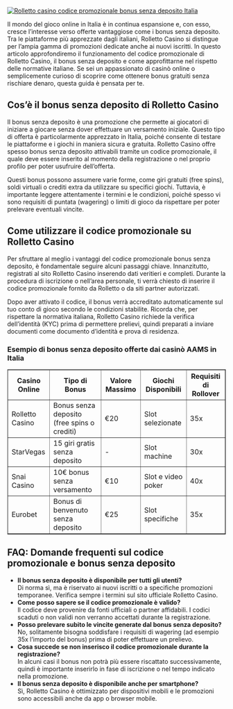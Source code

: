 [![Rolletto casino codice promozionale bonus senza deposito Italia](https://123-caf.pages.dev/gitsignup.png)](https://vrmoo.ru/Bt82HjjY)

<p>Il mondo del gioco online in Italia è in continua espansione e, con esso, cresce l’interesse verso offerte vantaggiose come i bonus senza deposito. Tra le piattaforme più apprezzate dagli italiani, Rolletto Casino si distingue per l’ampia gamma di promozioni dedicate anche ai nuovi iscritti. In questo articolo approfondiremo il funzionamento del codice promozionale di Rolletto Casino, il bonus senza deposito e come approfittarne nel rispetto delle normative italiane. Se sei un appassionato di casinò online o semplicemente curioso di scoprire come ottenere bonus gratuiti senza rischiare denaro, questa guida è pensata per te.</p>  <h2>Cos’è il bonus senza deposito di Rolletto Casino</h2> <p>Il bonus senza deposito è una promozione che permette ai giocatori di iniziare a giocare senza dover effettuare un versamento iniziale. Questo tipo di offerta è particolarmente apprezzato in Italia, poiché consente di testare le piattaforme e i giochi in maniera sicura e gratuita. Rolletto Casino offre spesso bonus senza deposito attivabili tramite un codice promozionale, il quale deve essere inserito al momento della registrazione o nel proprio profilo per poter usufruire dell’offerta.</p> <p>Questi bonus possono assumere varie forme, come giri gratuiti (free spins), soldi virtuali o crediti extra da utilizzare su specifici giochi. Tuttavia, è importante leggere attentamente i termini e le condizioni, poiché spesso vi sono requisiti di puntata (wagering) o limiti di gioco da rispettare per poter prelevare eventuali vincite.</p>  <h2>Come utilizzare il codice promozionale su Rolletto Casino</h2> <p>Per sfruttare al meglio i vantaggi del codice promozionale bonus senza deposito, è fondamentale seguire alcuni passaggi chiave. Innanzitutto, registrati al sito Rolletto Casino inserendo dati veritieri e completi. Durante la procedura di iscrizione o nell’area personale, ti verrà chiesto di inserire il codice promozionale fornito da Rolletto o da siti partner autorizzati.</p> <p>Dopo aver attivato il codice, il bonus verrà accreditato automaticamente sul tuo conto di gioco secondo le condizioni stabilite. Ricorda che, per rispettare la normativa italiana, Rolletto Casino richiede la verifica dell’identità (KYC) prima di permettere prelievi, quindi preparati a inviare documenti come documento d’identità e prova di residenza.</p>  <h3>Esempio di bonus senza deposito offerte dai casinò AAMS in Italia</h3> <table border="1" cellpadding="5" cellspacing="0"> <thead> <tr> <th>Casino Online</th> <th>Tipo di Bonus</th> <th>Valore Massimo</th> <th>Giochi Disponibili</th> <th>Requisiti di Rollover</th> </tr> </thead> <tbody> <tr> <td>Rolletto Casino</td> <td>Bonus senza deposito (free spins o crediti)</td> <td>€20</td> <td>Slot selezionate</td> <td>35x</td> </tr> <tr> <td>StarVegas</td> <td>15 giri gratis senza deposito</td> <td>-</td> <td>Slot machine</td> <td>30x</td> </tr> <tr> <td>Snai Casino</td> <td>10€ bonus senza versamento</td> <td>€10</td> <td>Slot e video poker</td> <td>40x</td> </tr> <tr> <td>Eurobet</td> <td>Bonus di benvenuto senza deposito</td> <td>€25</td> <td>Slot specifiche</td> <td>35x</td> </tr> </tbody> </table>  <h2>FAQ: Domande frequenti sul codice promozionale e bonus senza deposito</h2> <ul> <li><strong>Il bonus senza deposito è disponibile per tutti gli utenti?</strong><br>Di norma sì, ma è riservato ai nuovi iscritti o a specifiche promozioni temporanee. Verifica sempre i termini sul sito ufficiale Rolletto Casino.</li> <li><strong>Come posso sapere se il codice promozionale è valido?</strong><br>Il codice deve provenire da fonti ufficiali o partner affidabili. I codici scaduti o non validi non verranno accettati durante la registrazione.</li> <li><strong>Posso prelevare subito le vincite generate dal bonus senza deposito?</strong><br>No, solitamente bisogna soddisfare i requisiti di wagering (ad esempio 35x l’importo del bonus) prima di poter effettuare un prelievo.</li> <li><strong>Cosa succede se non inserisco il codice promozionale durante la registrazione?</strong><br>In alcuni casi il bonus non potrà più essere riscattato successivamente, quindi è importante inserirlo in fase di iscrizione o nel tempo indicato nella promozione.</li> <li><strong>Il bonus senza deposito è disponibile anche per smartphone?</strong><br>Sì, Rolletto Casino è ottimizzato per dispositivi mobili e le promozioni sono accessibili anche da app o browser mobile.</li> </ul>